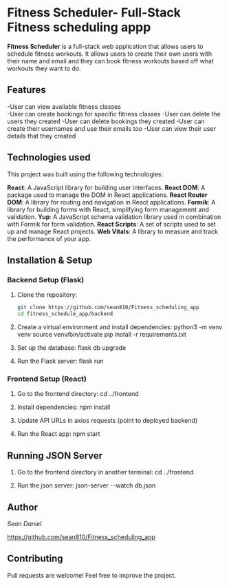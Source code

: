 #  Fitness Scheduler- Full-Stack Fitness scheduling appp
**Fitness Scheduler** is a full-stack web application that allows users to schedule fitness workouts. It allows users to create their own users with their name and email and they can book fitness workouts based off what workouts they want to do.

## Features
-User can view available fitness classes  
-User can create bookings for specific fitness classes 
-User can delete the users they created
-User can delete bookings they created
-User can create their usernames and use their emails too
-User can view their user details that they created

## Technologies used
This project was built using the following technologies:

**React**: A JavaScript library for building user interfaces.
**React DOM**: A package used to manage the DOM in React applications.
**React Router DOM**: A library for routing and navigation in React applications.
**Formik**: A library for building forms with React, simplifying form management and validation.
**Yup**: A JavaScript schema validation library used in combination with Formik for form validation.
**React Scripts**: A set of scripts used to set up and manage React projects.
**Web Vitals**: A library to measure and track the performance of your app.

## Installation & Setup
### **Backend Setup (Flask)**  
1. Clone the repository:  
   ```sh
   git clone https://github.com/sean810/Fitness_scheduling_app
   cd fitness_schedule_app/backend

2. Create a virtual environment and install dependencies:
    python3 -m venv venv
    source venv/bin/activate
    pip install -r requirements.txt

3. Set up the database:
    flask db upgrade

4. Run the Flask server:
    flask run

### **Frontend Setup (React)**
1.  Go to the frontend directory:
    cd ../frontend

2.  Install dependencies:
    npm install

3.  Update API URLs in axios requests (point to deployed backend)

4.  Run the React app:
    npm start

## Running JSON Server
1.  Go to the frontend directory in another terminal:
    cd ../frontend

2.  Run the json server:
    json-server --watch db.json


## Author
*Sean Daniel*

https://github.com/sean810/Fitness_scheduling_app

## Contributing
Pull requests are welcome! Feel free to improve the project.
